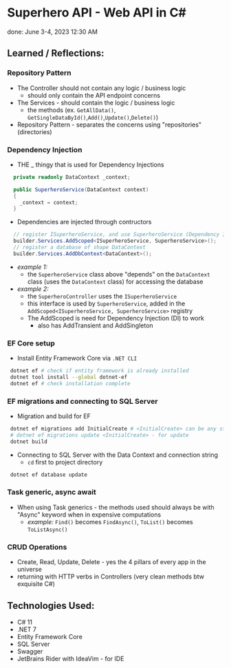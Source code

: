 # Superhero API - Web API in C#
done: June 3-4, 2023 12:30 AM

## Learned / Reflections:

### Repository Pattern
- The Controller should not contain any logic / business logic
  - should only contain the API endpoint concerns
- The Services - should contain the logic / business logic
  - the methods (ex. `GetAllData()`, `GetSingleDataById()`,`Add()`,`Update()`,`Delete()`)
- Repository Pattern - separates the concerns using "repositories" (directories)

### Dependency Injection

- THE _ thingy that is used for Dependency Injections
```csharp
  private readonly DataContext _context;

  public SuperheroService(DataContext context)
  {
    _context = context;
  }
```
- Dependencies are injected through contructors
```csharp
  // register ISuperheroService, and use SuperheroService (Dependency Injection)
  builder.Services.AddScoped<ISuperheroService, SuperheroService>();
  // register a database of shape DataContext
  builder.Services.AddDbContext<DataContext>();
```
  - *example 1:* 
    - the `SuperheroService` class above "depends" on the `DataContext`
class (uses the `DataContext` class) for accessing the database
  - *example 2:*
    - the `SuperheroController` uses the `ISuperheroService` 
    - this interface is used by `SuperheroService`,
    added in the `AddScoped<ISuperheroService, SuperheroService>` registry 
    - The AddScoped is need for Dependency Injection (DI) to work
      - also has AddTransient and AddSingleton

### EF Core setup
- Install Entity Framework Core via `.NET CLI`
```bash
 dotnet ef # check if entity framework is already installed
 dotnet tool install --global dotnet-ef
 dotnet ef # check installation complete
```

### EF migrations and connecting to SQL Server
- Migration and build for EF
```bash
 dotnet ef migrations add InitialCreate # <InitialCreate> can be any string like in git commit
 # dotnet ef migrations update <InitialCreate> - for update
 dotnet build
```
- Connecting to SQL Server with the Data Context and connection string
  - `cd` first to project directory
```bash
 dotnet ef database update
```

### Task generic, async await
- When using Task generics - the methods used should always be with "Async" keyword when in expensive computations
  - *example:* `Find()` becomes `FindAsync()`, `ToList()` becomes `ToListAsync()`

### CRUD Operations
- Create, Read, Update, Delete - yes the 4 pillars of every app in the universe
- returning with HTTP verbs in Controllers (very clean methods btw exquisite C#)

## Technologies Used:
- C# 11
- .NET 7
- Entity Framework Core
- SQL Server
- Swagger
- JetBrains Rider with IdeaVim - for IDE
